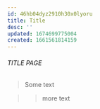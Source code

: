 ```yaml
---
id: 46hb04dyz2910h30x0lyoru
title: Title
desc: ''
updated: 1674699775004
created: 1661561814159
---
```

###### TITLE PAGE

> Some text

>> more text

##
